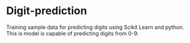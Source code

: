 # Digit-prediction
Training sample data for predicting digits using Scikit Learn and python. This is model is capable of predicting digits from 0-9.
